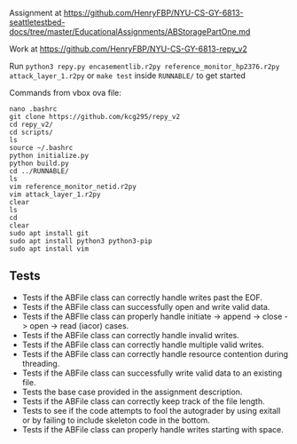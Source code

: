 Assignment at <https://github.com/HenryFBP/NYU-CS-GY-6813-seattletestbed-docs/tree/master/EducationalAssignments/ABStoragePartOne.md>

Work at <https://github.com/HenryFBP/NYU-CS-GY-6813-repy_v2>

Run `python3 repy.py encasementlib.r2py reference_monitor_hp2376.r2py attack_layer_1.r2py` or `make test` inside `RUNNABLE/` to get started

Commands from vbox ova file:

```
nano .bashrc
git clone https://github.com/kcg295/repy_v2
cd repy_v2/
cd scripts/
ls
source ~/.bashrc
python initialize.py
python build.py 
cd ../RUNNABLE/
ls
vim reference_monitor_netid.r2py
vim attack_layer_1.r2py
clear
ls
cd
clear
sudo apt install git
sudo apt install python3 python3-pip
sudo apt install vim

```

## Tests

- Tests if the ABFile class can correctly handle writes past the EOF. 
- Tests if the ABFile class can successfully open and write valid data. 
- Tests if the ABFIle class can properly handle initiate -> append -> close -> open -> read (iacor) cases. 
- Tests if the ABFile class can correctly handle invalid writes. 
- Tests if the ABFile class can correctly handle multiple valid writes. 
- Tests if the ABFile class can correctly handle resource contention during threading. 
- Tests if the ABFile class can successfully write valid data to an existing file. 
- Tests the base case provided in the assignment description. 
- Tests if the ABFile class can correctly keep track of the file length. 
- Tests to see if the code attempts to fool the autograder by using exitall or by failing to include skeleton code in the bottom.
- Tests if the ABFile class can properly handle writes starting with space. 